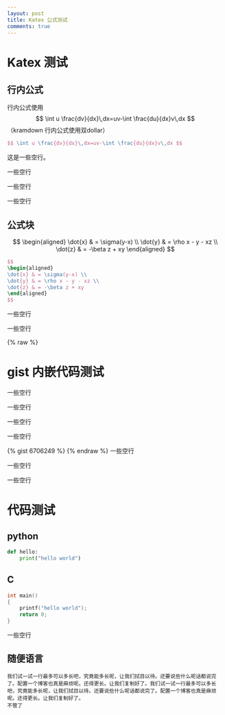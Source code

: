 ```yaml
---
layout: post
title: Katex 公式测试
comments: true
---
```


# Katex 测试

## 行内公式
行内公式使用$$ \int u \frac{dv}{dx}\,dx=uv-\int \frac{du}{dx}v\,dx $$ （kramdown 行内公式使用双dollar）
```latex
$$ \int u \frac{dv}{dx}\,dx=uv-\int \frac{du}{dx}v\,dx $$ 
```

这是一些空行。

一些空行


一些空行

一些空行


## 公式块


$$
\begin{aligned}
\dot{x} & = \sigma(y-x) \\
\dot{y} & = \rho x - y - xz \\
\dot{z} & = -\beta z + xy
\end{aligned}
$$

```tex
$$
\begin{aligned}
\dot{x} & = \sigma(y-x) \\
\dot{y} & = \rho x - y - xz \\
\dot{z} & = -\beta z + xy
\end{aligned}
$$
```

一些空行

一些空行

{% raw %}
# gist 内嵌代码测试
一些空行

一些空行

一些空行

一些空行


{% gist 6706249 %}
{% endraw %}
一些空行

一些空行

一些空行

# 代码测试

## python

```python
def hello:
    print("hello world")

```
## C

```c
int main()
{
    printf("hello world");
    return 0;
}
```

一些空行

## 随便语言

```
我们试一试一行最多可以多长吧，究竟能多长呢，让我们拭目以待。还要说些什么呢话都说完了。配置一个博客也真是麻烦呢。还得更长。让我们复制好了。我们试一试一行最多可以多长吧，究竟能多长呢，让我们拭目以待。还要说些什么呢话都说完了。配置一个博客也真是麻烦呢。还得更长。让我们复制好了。
不管了


```